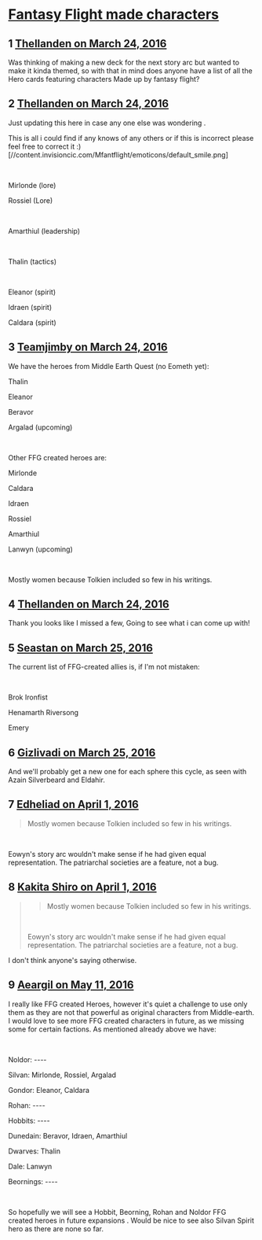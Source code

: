 # [Fantasy Flight  made characters](https://community.fantasyflightgames.com/topic/206665-fantasy-flight-made-characters/)

## 1 [Thellanden on March 24, 2016](https://community.fantasyflightgames.com/topic/206665-fantasy-flight-made-characters/?do=findComment&comment=2123031)

Was thinking of making a new deck for the next story arc but wanted to make it kinda themed, so with that in mind does anyone have a list of all the Hero cards featuring characters Made up by fantasy flight?

## 2 [Thellanden on March 24, 2016](https://community.fantasyflightgames.com/topic/206665-fantasy-flight-made-characters/?do=findComment&comment=2123320)

Just updating this here in case any one else was wondering .

This is all i could find if any knows of any others or if this is incorrect please feel free to correct it :) [//content.invisioncic.com/Mfantflight/emoticons/default_smile.png]

 

Mirlonde (lore)

Rossiel (Lore)

 

Amarthiul (leadership)

 

Thalin (tactics)

 

Eleanor (spirit)

Idraen (spirit) 

Caldara (spirit) 

## 3 [Teamjimby on March 24, 2016](https://community.fantasyflightgames.com/topic/206665-fantasy-flight-made-characters/?do=findComment&comment=2123326)

We have the heroes from Middle Earth Quest (no Eometh yet):

Thalin

Eleanor

Beravor

Argalad (upcoming)

 

Other FFG created heroes are:

Mirlonde

Caldara

Idraen

Rossiel

Amarthiul

Lanwyn (upcoming)

 

Mostly women because Tolkien included so few in his writings.

## 4 [Thellanden on March 24, 2016](https://community.fantasyflightgames.com/topic/206665-fantasy-flight-made-characters/?do=findComment&comment=2123440)

Thank you looks like I missed a few, Going to see what i can come up with!

## 5 [Seastan on March 25, 2016](https://community.fantasyflightgames.com/topic/206665-fantasy-flight-made-characters/?do=findComment&comment=2123930)

The current list of FFG-created allies is, if I'm not mistaken:

 

Brok Ironfist

Henamarth Riversong

Emery

## 6 [Gizlivadi on March 25, 2016](https://community.fantasyflightgames.com/topic/206665-fantasy-flight-made-characters/?do=findComment&comment=2124012)

And we'll probably get a new one for each sphere this cycle, as seen with Azain Silverbeard and Eldahir.

## 7 [Edheliad on April 1, 2016](https://community.fantasyflightgames.com/topic/206665-fantasy-flight-made-characters/?do=findComment&comment=2144455)

> Mostly women because Tolkien included so few in his writings.

 

Eowyn's story arc wouldn't make sense if he had given equal representation. The patriarchal societies are a feature, not a bug.

## 8 [Kakita Shiro on April 1, 2016](https://community.fantasyflightgames.com/topic/206665-fantasy-flight-made-characters/?do=findComment&comment=2144468)

> > Mostly women because Tolkien included so few in his writings.
> 
>  
> 
> Eowyn's story arc wouldn't make sense if he had given equal representation. The patriarchal societies are a feature, not a bug.

I don't think anyone's saying otherwise.

## 9 [Aeargil on May 11, 2016](https://community.fantasyflightgames.com/topic/206665-fantasy-flight-made-characters/?do=findComment&comment=2211747)

I really like FFG created Heroes, however it's quiet a challenge to use only them as they are not that powerful as original characters from Middle-earth. I would love to see more FFG created characters in future, as we missing some for certain factions. As mentioned already above we have:

 

Noldor: ----

Silvan: Mirlonde, Rossiel, Argalad

Gondor: Eleanor, Caldara

Rohan: ----

Hobbits: ----

Dunedain: Beravor, Idraen, Amarthiul

Dwarves: Thalin

Dale: Lanwyn

Beornings: ----

 

So hopefully we will see a Hobbit, Beorning, Rohan and Noldor FFG created heroes in future expansions . Would be nice to see also Silvan Spirit hero as there are none so far.

